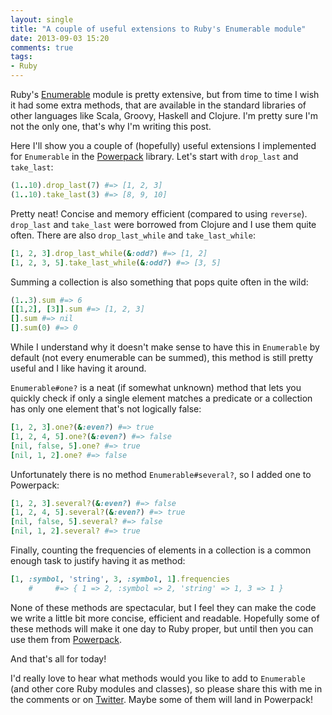 ```yaml
---
layout: single
title: "A couple of useful extensions to Ruby's Enumerable module"
date: 2013-09-03 15:20
comments: true
tags:
- Ruby
---
```


Ruby's [Enumerable](http://ruby-doc.org/core-2.0.0/Enumerable.html)
module is pretty extensive, but from time to time I wish it had some
extra methods, that are available in
the standard libraries of other languages like Scala, Groovy, Haskell
and Clojure. I'm pretty sure I'm not the only one, that's why I'm writing this post.

Here I'll show you a couple of (hopefully) useful extensions I
implemented for `Enumerable` in the
[Powerpack](https://github.com/bbatsov/powerpack) library. Let's start
with `drop_last` and `take_last`:

``` ruby
(1..10).drop_last(7) #=> [1, 2, 3]
(1..10).take_last(3) #=> [8, 9, 10]
```

Pretty neat! Concise and memory efficient (compared to using
`reverse`). `drop_last` and `take_last` were borrowed from Clojure and
I use them quite often. There are also `drop_last_while` and
`take_last_while`:

``` ruby
[1, 2, 3].drop_last_while(&:odd?) #=> [1, 2]
[1, 2, 3, 5].take_last_while(&:odd?) #=> [3, 5]
```

Summing a collection is also something that pops quite often in the wild:

``` ruby
(1..3).sum #=> 6
[[1,2], [3]].sum #=> [1, 2, 3]
[].sum #=> nil
[].sum(0) #=> 0
```

While I understand why it doesn't make sense to have this in
`Enumerable` by default (not every enumerable can be summed), this method is still
pretty useful and I like having it around.

`Enumerable#one?` is a neat (if somewhat unknown) method that lets
you quickly check if only a single element matches a predicate or a
collection has only one element that's not logically false:

``` ruby
[1, 2, 3].one?(&:even?) #=> true
[1, 2, 4, 5].one?(&:even?) #=> false
[nil, false, 5].one? #=> true
[nil, 1, 2].one? #=> false
```

Unfortunately there is no method `Enumerable#several?`, so I added one to Powerpack:

``` ruby
[1, 2, 3].several?(&:even?) #=> false
[1, 2, 4, 5].several?(&:even?) #=> true
[nil, false, 5].several? #=> false
[nil, 1, 2].several? #=> true
```

Finally, counting the frequencies of elements in a collection is a common enough task to justify having it as method:

``` ruby
[1, :symbol, 'string', 3, :symbol, 1].frequencies
    #     #=> { 1 => 2, :symbol => 2, 'string' => 1, 3 => 1 }
```

None of these methods are spectacular, but I feel they can make the
code we write a little bit more concise, efficient and readable.
Hopefully some of these methods will make it
one day to Ruby proper, but until then you can use them from
[Powerpack](https://github.com/bbatsov/powerpack).

And that's all for today!

I'd really love to hear what methods would you like to add to
`Enumerable` (and other core Ruby modules and classes), so please
share this with me in the comments or on
[Twitter](http://twitter.com/bbatsov). Maybe some of them will land in Powerpack!
